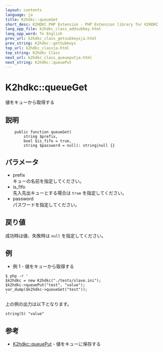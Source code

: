 ```yaml
---
layout: contents
language: ja
title: K2hdkc::queueGet
short_desc: K2HDKC PHP Extension - PHP Extension library for K2HDKC
lang_opp_file: k2hdkc_class_addsubkey.html
lang_opp_word: To English
prev_url: k2hdkc_class_getsubkeysja.html
prev_string: K2hdkc::getSubkeys
top_url: k2hdkc_classja.html
top_string: K2hdkc Class
next_url: k2hdkc_class_queueputja.html
next_string: K2hdkc::queuePut
---
```


# K2hdkc::queueGet
値をキューから取得する

## 説明

```
    public function queueGet(
        string $prefix,
        bool $is_fifo = true,
        string $password = null): string|null {}
```



## パラメータ
- prefix  
キューの名前を指定してください。
- is_fifo  
先入先出キューとする場合は `true` を指定してください。
- password  
パスワードを指定してください。

## 戻り値
成功時は値、失敗時は `null` を指定してください。


## 例
- 例 1 - 値をキューから取得する

```
$ php -r '
$k2hdkc = new K2hdkc("./tests/slave.ini");
$k2hdkc->queuePut("test", "value");
var_dump($k2hdkc->queueGet("test"));
'
```

上の例の出力は以下となります。

```
string(5) "value"
```

## 参考
- [K2hdkc::queuePut](k2hdkc_class_queueputja.html) - 値をキューに保存する

